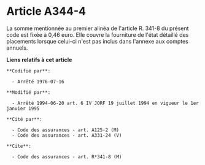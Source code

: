 # Article A344-4

La somme mentionnée au premier alinéa de l'article R. 341-8 du présent code est fixée à 0,46 euro. Elle couvre la fourniture
de l'état détaillé des placements lorsque celui-ci n'est pas inclus dans l'annexe aux comptes annuels.

**Liens relatifs à cet article**

	**Codifié par**:

	  - Arrêté 1976-07-16

	**Modifié par**:

	  - Arrêté 1994-06-20 art. 6 IV JORF 19 juillet 1994 en vigueur le 1er janvier 1995

	**Cité par**:

	  - Code des assurances - art. A125-2 (M)
	  - Code des assurances - art. A331-24 (V)

	**Cite**:

	  - Code des assurances - art. R*341-8 (M)
